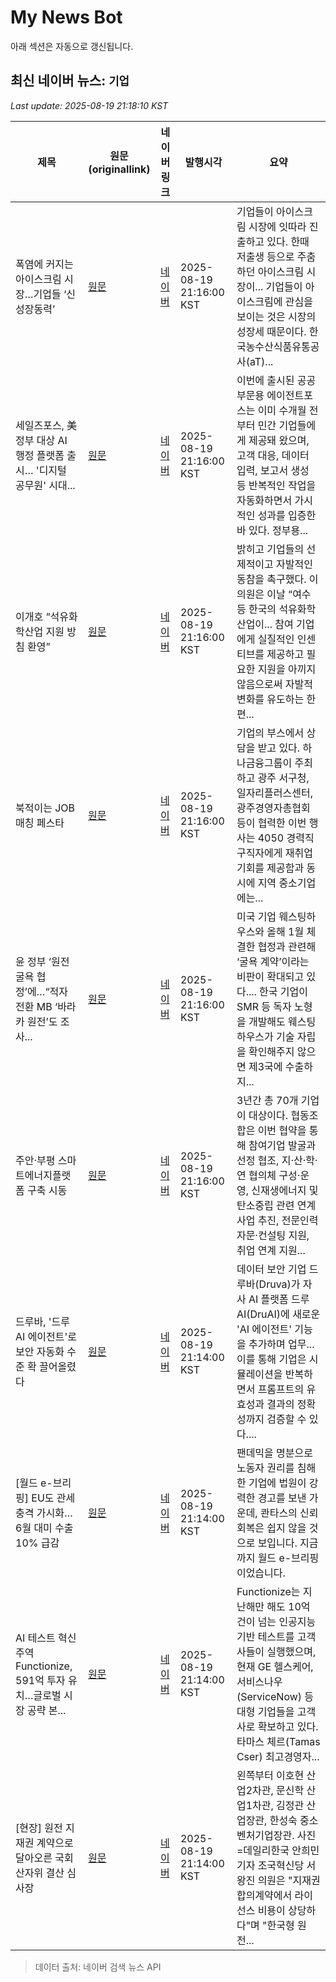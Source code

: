 # My News Bot

아래 섹션은 자동으로 갱신됩니다.

<!-- NEWS:START -->
## 최신 네이버 뉴스: `기업`
_Last update: 2025-08-19 21:18:10 KST_

| 제목 | 원문(originallink) | 네이버 링크 | 발행시각 | 요약 |
|---|---|---|---|---|
| 폭염에 커지는 아이스크림 시장…기업들 ‘신성장동력’ | [원문](https://www.khan.co.kr/article/202508192044005) | [네이버](https://n.news.naver.com/mnews/article/032/0003390571?sid=101) | 2025-08-19 21:16:00 KST | 기업들이 아이스크림 시장에 잇따라 진출하고 있다. 한때 저출생 등으로 주춤하던 아이스크림 시장이... 기업들이 아이스크림에 관심을 보이는 것은 시장의 성장세 때문이다. 한국농수산식품유통공사(aT)... |
| 세일즈포스, 美 정부 대상 AI 행정 플랫폼 출시… '디지털 공무원' 시대... | [원문](https://www.tokenpost.kr/news/tech/278199) | [네이버](https://www.tokenpost.kr/news/tech/278199) | 2025-08-19 21:16:00 KST | 이번에 출시된 공공 부문용 에이전트포스는 이미 수개월 전부터 민간 기업들에게 제공돼 왔으며, 고객 대응, 데이터 입력, 보고서 생성 등 반복적인 작업을 자동화하면서 가시적인 성과를 입증한 바 있다. 정부용... |
| 이개호 “석유화학산업 지원 방침 환영” | [원문](http://www.kjdaily.com/article.php?aid=1755605353662139002) | [네이버](http://www.kjdaily.com/article.php?aid=1755605353662139002) | 2025-08-19 21:16:00 KST | 밝히고 기업들의 선제적이고 자발적인 동참을 촉구했다. 이 의원은 이날 “여수 등 한국의 석유화학산업이... 참여 기업에게 실질적인 인센티브를 제공하고 필요한 지원을 아끼지 않음으로써 자발적 변화를 유도하는 한편... |
| 북적이는 JOB 매칭 페스타 | [원문](http://www.kjdaily.com/article.php?aid=1755605637662130005) | [네이버](http://www.kjdaily.com/article.php?aid=1755605637662130005) | 2025-08-19 21:16:00 KST | 기업의 부스에서 상담을 받고 있다. 하나금융그룹이 주최하고 광주 서구청, 일자리플러스센터, 광주경영자총협회 등이 협력한 이번 행사는 4050 경력직 구직자에게 재취업 기회를 제공함과 동시에 지역 중소기업에는... |
| 윤 정부 ‘원전 굴욕 협정’에…“적자 전환 MB ‘바라카 원전’도 조사... | [원문](https://www.khan.co.kr/article/202508192044025) | [네이버](https://n.news.naver.com/mnews/article/032/0003390573?sid=101) | 2025-08-19 21:16:00 KST | 미국 기업 웨스팅하우스와 올해 1월 체결한 협정과 관련해 ‘굴욕 계약’이라는 비판이 확대되고 있다.... 한국 기업이 SMR 등 독자 노형을 개발해도 웨스팅하우스가 기술 자립을 확인해주지 않으면 제3국에 수출하지... |
| 주안·부평 스마트에너지플랫폼 구축 시동 | [원문](https://www.incheonilbo.com/news/articleView.html?idxno=1300073) | [네이버](https://www.incheonilbo.com/news/articleView.html?idxno=1300073) | 2025-08-19 21:16:00 KST | 3년간 총 70개 기업이 대상이다. 협동조합은 이번 협약을 통해 참여기업 발굴과 선정 협조, 지·산·학·연 협의체 구성·운영, 신재생에너지 및 탄소중립 관련 연계사업 추진, 전문인력 자문·컨설팅 지원, 취업 연계 지원... |
| 드루바, '드루AI 에이전트'로 보안 자동화 수준 확 끌어올렸다 | [원문](https://www.tokenpost.kr/news/ai/278197) | [네이버](https://www.tokenpost.kr/news/ai/278197) | 2025-08-19 21:14:00 KST | 데이터 보안 기업 드루바(Druva)가 자사 AI 플랫폼 드루AI(DruAI)에 새로운 'AI 에이전트' 기능을 추가하며 업무... 이를 통해 기업은 시뮬레이션을 반복하면서 프롬프트의 유효성과 결과의 정확성까지 검증할 수 있다.... |
| [월드 e-브리핑] EU도 관세 충격 가시화…6월 대미 수출 10% 급감 | [원문](https://www.obsnews.co.kr/news/articleView.html?idxno=1494397) | [네이버](https://www.obsnews.co.kr/news/articleView.html?idxno=1494397) | 2025-08-19 21:14:00 KST | 팬데믹을 명분으로 노동자 권리를 침해한 기업에 법원이 강력한 경고를 보낸 가운데, 콴타스의 신뢰 회복은 쉽지 않을 것으로 보입니다. 지금까지 월드 e-브리핑이었습니다. |
| AI 테스트 혁신 주역 Functionize, 591억 투자 유치…글로벌 시장 공략 본... | [원문](https://www.tokenpost.kr/news/ai/278198) | [네이버](https://www.tokenpost.kr/news/ai/278198) | 2025-08-19 21:14:00 KST | Functionize는 지난해만 해도 10억 건이 넘는 인공지능 기반 테스트를 고객사들이 실행했으며, 현재 GE 헬스케어, 서비스나우(ServiceNow) 등 대형 기업들을 고객사로 확보하고 있다. 타마스 체르(Tamas Cser) 최고경영자... |
| [현장] 원전 지재권 계약으로 달아오른 국회 산자위 결산 심사장 | [원문](https://daily.hankooki.com/news/articleView.html?idxno=1259426) | [네이버](https://daily.hankooki.com/news/articleView.html?idxno=1259426) | 2025-08-19 21:14:00 KST | 왼쪽부터 이호현 산업2차관, 문신학 산업1차관, 김정관 산업장관, 한성숙 중소벤처기업장관. 사진=데일리한국 안희민 기자 조국혁신당 서왕진 의원은 "지재권 합의계약에서 라이선스 비용이 상당하다"며 "한국형 원전... |

> 데이터 출처: 네이버 검색 뉴스 API
<!-- NEWS:END -->
